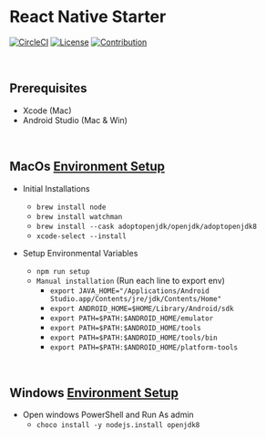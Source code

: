 # React Native Starter
[![CircleCI](https://circleci.com/gh/edo92/AWS-ECS-Hosting-Pipeline.svg?style=shield)]()
[![License](https://img.shields.io/badge/license-MIT-yellow?style=shield)](https://github.com/edo92/AWS-ECS-Hosting-Pipeline/blob/main/LICENSE)
[![Contribution](https://img.shields.io/badge/contributions-welcome-red.svg?style=shield)](https://github.com/edo92/AWS-ECS-Hosting-Pipeline)

<br/>

## Prerequisites
- Xcode (Mac)
- Android Studio (Mac & Win)
     
<br/>

## MacOs [Environment Setup](https://reactnative.dev/docs/environment-setup)
- Initial Installations
    - `brew install node`
    - `brew install watchman`
    - `brew install --cask adoptopenjdk/openjdk/adoptopenjdk8`
    - `xcode-select --install`

- Setup Environmental Variables
    - `npm run setup`
    - `Manual installation` (Run each line to export env)
        - `export JAVA_HOME="/Applications/Android Studio.app/Contents/jre/jdk/Contents/Home"`
        - `export ANDROID_HOME=$HOME/Library/Android/sdk`
        - `export PATH=$PATH:$ANDROID_HOME/emulator`
        - `export PATH=$PATH:$ANDROID_HOME/tools`
        - `export PATH=$PATH:$ANDROID_HOME/tools/bin`
        - `export PATH=$PATH:$ANDROID_HOME/platform-tools`
    
<br/>

## Windows [Environment Setup](https://reactnative.dev/docs/environment-setup)
- Open windows PowerShell and Run As admin
    - `choco install -y nodejs.install openjdk8`




